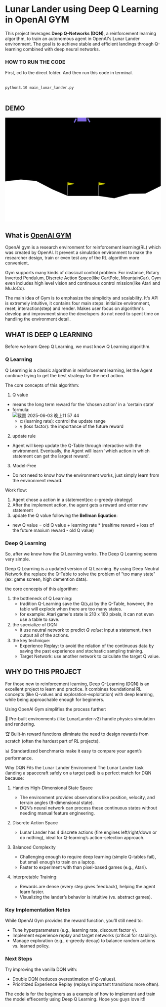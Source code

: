 # Lunar Lander using Deep Q Learning in OpenAI GYM

This project leverages **Deep Q-Networks (DQN)**, a reinforcement learning algorithm, to train an autonomous agent in OpenAI's Lunar Lander environment. The goal is to achieve stable and efficient landings through Q-learning combined with deep neural networks.

### HOW TO RUN THE CODE
First, cd to the direct folder. And then run this code in terminal.
```bash
 
python3.10 main_lunar_lander.py
 
```

## DEMO
![](https://github.com/EricChen0104/DQN_Lunar_Lander_gym/blob/master/plt/best_play306.gif)

## What is [OpenAI GYM](https://gymnasium.farama.org/)
OpenAI gym is a research environment for reinforcement learning(RL) which was created by OpenAI. It prevent a simulation environment to make the researcher design, train or even test any of the RL algorithm more convenient. 

Gym supports many kinds of classical control problem. For instance, Rotary Inverted Pendulum, Discrete Action Space(like CartPole, MountainCar). Gym even includes high level vision and continuous control mission(like Atari and MuJoCo).

The main idea of Gym is to emphasize the simplicity and scalability. It's API is extremely intuitive, it contains four main steps: initialize environment, reset, interaction(step) and render. Makes user focus on algorithm's develop and improvment since the developers do not need to spent time on handling the environment detail.

## WHAT IS DEEP Q LEARNING
Before we learn Qeep Q Learning, we must know Q Learning algorithm.
### Q Learning
Q Learning is a classic algorithm in reinforcement learning, let the Agent continue trying to get the best strategy for the next action. 

The core concepts of this algorithm:

1. Q value
  - means the long term reward for the 'chosen action' in a 'certain state'
  - formula: <br> ![截圖 2025-06-03 晚上11 57 44](https://github.com/user-attachments/assets/c42121c2-d1b7-48b3-9a75-9b1fb9ad7f0d)
    * α (learning rate): control the update range
    * γ (loss factor): the importance of the future reward
2. update rule
  - Agent will keep update the Q-Table through interactive with the environment. Eventually, the Agent will learn 'which action in which statement can get the largest reward'.
3. Model-Free
  - Do not need to know how the environment works, just simply learn from the environment reward.

Work flow:
1. Agent chose a action in a statement(ex: ε-greedy strategy)
2. After the implement action, the agent gets a reward and enter new statement
3. update the Q value following the **Bellman Equation**:
  - new Q value = old Q value + learning rate * (realtime reward + loss of the future maxium reward - old Q value)

### Deep Q Learning
So, after we know how the Q Learning works. The Deep Q Learning seems very simple.

Deep Q Learning is a updated version of Q Learning. By using Deep Neutral Network the replace the Q-Table to solve the problem of "too many state" (ex: game screen, high demention data).

the core concepts of this algorithm:

1. the bottleneck of Q Learning:
   - tradition Q-Learning save the Q(s,a) by the Q-Table, however, the table will explode when there are too many states.
   - for example: Atari game's state is 210 x 160 pixels, it can not even use a table to save.
2. the specialize of DQN
   - it use neutral network to predict *Q value*: input a statement, then output all of the actions.
3. the key technique:
   - Experience Replay: to avoid the relation of the continuous data by saving the past experience and stochastic sampling training.
   - Target Network: use another network to calculate the target Q value. 

  
## WHY DO THIS PROJECT
For those new to reinforcement learning, Deep Q-Learning (DQN) is an excellent project to learn and practice. It combines foundational RL concepts (like Q-values and exploration-exploitation) with deep learning, while being approachable enough for beginners.

Using OpenAI Gym simplifies the process further:

🚀 Pre-built environments (like LunarLander-v2) handle physics simulation and rendering.

🏆 Built-in reward functions eliminate the need to design rewards from scratch (often the hardest part of RL projects).

📊 Standardized benchmarks make it easy to compare your agent’s performance.

Why DQN Fits the Lunar Lander Environment
The Lunar Lander task (landing a spacecraft safely on a target pad) is a perfect match for DQN because:

1. Handles High-Dimensional State Space
   - The environment provides observations like position, velocity, and terrain angles (8-dimensional state).
   - DQN’s neural network can process these continuous states without needing manual feature engineering.

2. Discrete Action Space
   - Lunar Lander has 4 discrete actions (fire engines left/right/down or do nothing), ideal for Q-learning’s action-selection approach.

3. Balanced Complexity
   - Challenging enough to require deep learning (simple Q-tables fail), but small enough to train on a laptop.
   - Faster to experiment with than pixel-based games (e.g., Atari).

4. Interpretable Training
   - Rewards are dense (every step gives feedback), helping the agent learn faster.
   - Visualizing the lander’s behavior is intuitive (vs. abstract games).

### Key Implementation Notes
While OpenAI Gym provides the reward function, you’ll still need to:
- Tune hyperparameters (e.g., learning rate, discount factor γ).
- Implement experience replay and target networks (critical for stability).
- Manage exploration (e.g., ε-greedy decay) to balance random actions vs. learned policy.

### Next Steps
Try improving the vanilla DQN with:
- Double DQN (reduces overestimation of Q-values).
- Prioritized Experience Replay (replays important transitions more often).

The code is for the beginners as a example of how to implement and train the model effiecently using Deep Q Learning. Hope you guys love it!!
